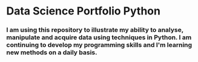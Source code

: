 # Data Science Portfolio Python
### I am using this repository to illustrate my ability to analyse, manipulate and acquire data using techniques in Python. I am continuing to develop my programming skills and I'm learning new methods on a daily basis.
